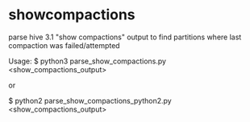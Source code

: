 # showcompactions
parse hive 3.1 "show compactions" output to find partitions where last compaction was failed/attempted

Usage:
$ python3 parse_show_compactions.py <show_compactions_output>

or

$ python2 parse_show_compactions_python2.py <show_compactions_output>
